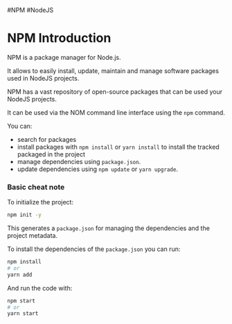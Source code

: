 #NPM #NodeJS 

# NPM Introduction

NPM is a package manager for Node.js. 

It allows to easily install, update, maintain and manage software packages used in NodeJS projects. 


NPM has a vast repository of open-source packages that can be used your NodeJS projects. 

It can be used via the NOM command line interface using the `npm` command. 

You can: 

* search for packages
* install packages with `npm install` or `yarn install` to install the tracked packaged in the project
* manage dependencies using `package.json`. 
* update dependencies using `npm update` or `yarn upgrade`. 

### Basic cheat note

To initialize the project: 

```bash
npm init -y
```

This generates a `package.json` for managing the dependencies and the project metadata. 

To install the dependencies of the `package.json` you can run: 

```bash
npm install 
# or 
yarn add
```

And run the code with: 

```bash
npm start
# or
yarn start
```



